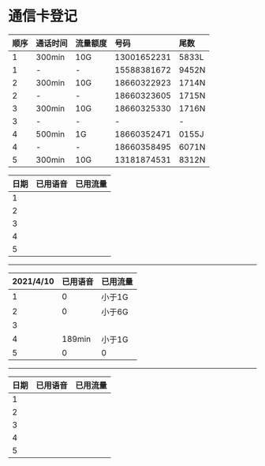 # 通信卡登记  
|顺序|通话时间|流量额度|号码|尾数|
|:-|:-|:-|:-|:-|
|1|300min|10G|13001652231|5833L|  
|1|-|-|15588381672|9452N|  
|2|300min|10G|18660322923|1714N|  
|2|-|-|18660323605|1715N|  
|3|300min|10G|18660325330|1716N|  
|3|-|-|-|-|  
|4|500min|1G|18660352471|0155J|  
|4|-|-|18660358495|6071N|  
|5|300min|10G|13181874531|8312N|  
  
|日期|已用语音|已用流量|
|:-|:-|:-|
|1|||
|2|||
|3|||
|4|||
|5|||  
--------
|2021/4/10|已用语音|已用流量|
|:-|:-|:-|
|1|0|小于1G|
|2|0|小于6G|
|3|||
|4|189min|小于1G|
|5|0|0|  
----------  
|日期|已用语音|已用流量|
|:-|:-|:-|
|1|||
|2|||
|3|||
|4|||
|5|||
